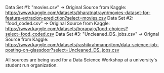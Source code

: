 Data Set #1: "movies.csv" -> Original Source from Kaggle: https://www.kaggle.com/datasets/bharatnatrayn/movies-dataset-for-feature-extracion-prediction?select=movies.csv
Data Set #2: "food_coded.csv" -> Original Source from Kaggle: https://www.kaggle.com/datasets/borapajo/food-choices?select=food_coded.csv
Data Set #3: "Uncleaned_DS_jobs.csv" -> Orignal Source from Kaggle: https://www.kaggle.com/datasets/rashikrahmanpritom/data-science-job-posting-on-glassdoor?select=Uncleaned_DS_jobs.csv

All sources are being used for a Data Science Workshop at a university's student run organization. 
